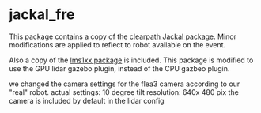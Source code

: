 jackal_fre
======

This package contains a copy of the [clearpath Jackal package](https://github.com/jackal/jackal). Minor modifications are applied to reflect to robot available on the event. 

Also a copy of the [lms1xx package](https://github.com/clearpathrobotics/LMS1xx/tree/melodic-devel) is included. This package is modified to use the GPU lidar gazebo plugin, instead of the CPU gazbeo plugin.

we changed the camera settings for the flea3 camera according to our "real" robot. 
actual settings:
10 degree tilt
resolution: 640x 480 pix
the camera is included by default in the lidar config



